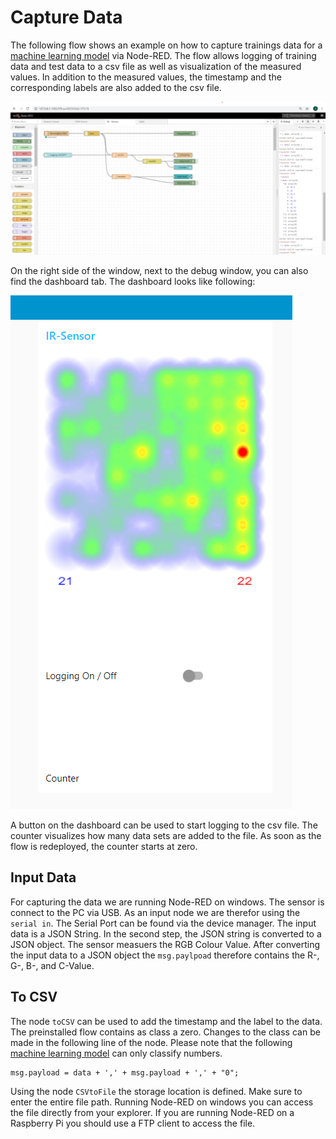 # Capture Data 

The following flow shows an example on how to capture trainings data for a [machine learning model](https://github.com/SSV-embedded/TinyML_IR-Sensor) via Node-RED. 
The flow allows logging of training data and test data to a csv file as well as visualization of the measured values. In addition to the measured values, the timestamp and the corresponding labels are also added to the csv file.

![alt-text][Flow]

[Flow]: https://github.com/sze-ssv/Capture_Data/blob/c5b37f9055b667a83350c7f6125c7b61545024b1/Flow.png

On the right side of the window, next to the debug window, you can also find the dashboard tab. 
The dashboard looks like following: 

![alt-text][Dashboard]

[Dashboard]: https://github.com/sze-ssv/Capture_Data/blob/a5237569338459fa83816db67f0014b5c5a0027a/Dashboard.png

A button on the dashboard can be used to start logging to the csv file. The counter visualizes how many data sets are added to the file. As soon as the flow is redeployed, the counter starts at zero. 

## Input Data 

For capturing the data we are running Node-RED on windows. The sensor is connect to the PC via USB. As an input node we are therefor using the `serial in`. The Serial Port can be found via the device manager. The input data is a JSON String. In the second step, the JSON string is converted to a JSON object. The sensor measuers the RGB Colour Value. After converting the input data to a JSON object the `msg.paylpoad` therefore contains the R-, G-, B-, and C-Value.  

## To CSV

The node `toCSV` can be used to add the timestamp and the label to the data. The preinstalled flow contains as class a zero. Changes to the class can be made in the following line of the node. Please note that the following [machine learning model](https://github.com/SSV-embedded/TinyML_IR-Sensor) can only classify numbers. 

``` 
msg.payload = data + ',' + msg.payload + ',' + "0"; 
```

Using the node `CSVtoFile` the storage location is defined. Make sure to enter the entire file path. Running Node-RED on windows you can access the file directly from your explorer. If you are running Node-RED on a Raspberry Pi you should use a FTP client to access the file. 